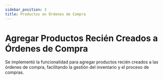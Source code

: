```yaml
---
sidebar_position: 3
title: Productos en Órdenes de Compra
---
```


# Agregar Productos Recién Creados a Órdenes de Compra

Se implementó la funcionalidad para agregar productos recién creados a las órdenes de compra, facilitando la gestión del inventario y el proceso de compras.
